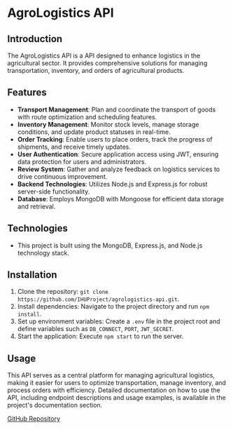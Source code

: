 # AgroLogistics API

## Introduction
The AgroLogistics API is a API designed to enhance logistics in the agricultural sector. It provides comprehensive solutions for managing transportation, inventory, and orders of agricultural products.

## Features
- **Transport Management**: Plan and coordinate the transport of goods with route optimization and scheduling features.
- **Inventory Management**: Monitor stock levels, manage storage conditions, and update product statuses in real-time.
- **Order Tracking**: Enable users to place orders, track the progress of shipments, and receive timely updates.
- **User Authentication**: Secure application access using JWT, ensuring data protection for users and administrators.
- **Review System**: Gather and analyze feedback on logistics services to drive continuous improvement.
- **Backend Technologies**: Utilizes Node.js and Express.js for robust server-side functionality.
- **Database**: Employs MongoDB with Mongoose for efficient data storage and retrieval.

## Technologies
- This project is built using the MongoDB, Express.js, and Node.js technology stack.

## Installation
1. Clone the repository: `git clone https://github.com/IHUProject/agrologistics-api.git`.
2. Install dependencies: Navigate to the project directory and run `npm install`.
3. Set up environment variables: Create a `.env` file in the project root and define variables such as `DB_CONNECT`, `PORT`, `JWT_SECRET`.
4. Start the application: Execute `npm start` to run the server.

## Usage
This API serves as a central platform for managing agricultural logistics, making it easier for users to optimize transportation, manage inventory, and process orders with efficiency. Detailed documentation on how to use the API, including endpoint descriptions and usage examples, is available in the project's documentation section.

[GitHub Repository](https://github.com/IHUProject/agrologistics-api)

